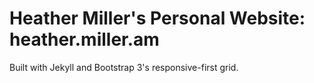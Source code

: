 # Heather Miller's Personal Website: heather.miller.am

Built with Jekyll and Bootstrap 3's responsive-first grid.

